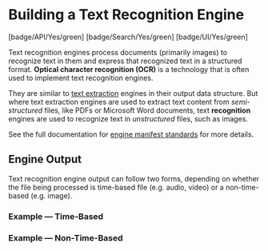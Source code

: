 # Building a Text Recognition Engine

[badge/API/Yes/green]
[badge/Search/Yes/green]
[badge/UI/Yes/green]

Text recognition engines process documents (primarily images) to recognize text in them and express that recognized text in a structured format.
**Optical character recognition (OCR)** is a technology that is often used to implement text recognition engines.

They are similar to [text extraction](/developer/engines/cognitive/text/text-extraction/)
engines in their output data structure.
But where text extraction engines are used to extract text content from *semi-structured* files, like PDFs or Microsoft Word documents,
text **recognition** engines are used to recognize text in *unstructured* files, such as images.

<!-- TODO

## Engine Manifest

All text recognition engines should specify the following parameters in their build manifest:

| Parameter | Value |
| --------- | ----- |
| `TODO` | `TODO` |
| `TODO` | `TODO` |

Here is a minimal example `manifest.json` that could apply to a text recognition engine:

-->

<!--TODO: Define [](manifest.example.json ':include :type=code json')-->

See the full documentation for [engine manifest standards](/developer/engines/standards/engine-manifest/) for more details.

<!-- ## Engine Input -->

<!-- TODO -->

<!-- ### Training and Libraries

Text recognition engines are required to be [trainable via libraries](/developer/libraries/engines). -->

## Engine Output

Text recognition engine output can follow two forms, depending on whether the file being processed is time-based file (e.g. audio, video) or a non-time-based (e.g. image).

### Example &mdash; Time-Based

[](vtn-standard-series.example.json ':include :type=code json')

### Example &mdash; Non-Time-Based

[](vtn-standard-object.example.json ':include :type=code json')
